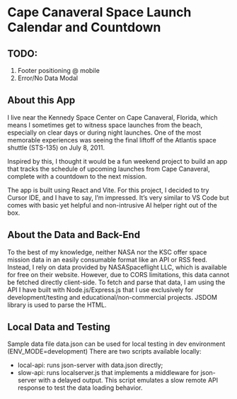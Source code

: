 # Cape Canaveral Space Launch Calendar and Countdown

## TODO:
1. Footer positioning @ mobile
2. Error/No Data Modal

## About this App

I live near the Kennedy Space Center on Cape Canaveral, Florida, which means I sometimes get to witness space launches from the beach, especially on clear days or during night launches. One of the most memorable experiences was seeing the final liftoff of the Atlantis space shuttle (STS-135) on July 8, 2011.

Inspired by this, I thought it would be a fun weekend project to build an app that tracks the schedule of upcoming launches from Cape Canaveral, complete with a countdown to the next mission.

The app is built using React and Vite. For this project, I decided to try Cursor IDE, and I have to say, I’m impressed. It’s very similar to VS Code but comes with basic yet helpful and non-intrusive AI helper right out of the box.

## About the Data and Back-End

To the best of my knowledge, neither NASA nor the KSC offer space mission data in an easily consumable format like an API or RSS feed. Instead, I rely on data provided by NASASpaceflight LLC, which is available for free on their website. However, due to CORS limitations, this data cannot be fetched directly client-side. To fetch and parse that data, I am using the API I have built with Node.js/Express.js that I use exclusively for development/testing and educational/non-commercial projects. JSDOM library is used to parse the HTML.

## Local Data and Testing

Sample data file data.json can be used for local testing in dev environment (ENV_MODE=development)
There are two scripts available locally: 
- local-api: runs json-server with data.json directly;
- slow-api: runs localserver.js that implements a middleware for json-server with a delayed output. This script emulates a slow remote API response to test the data loading behavior.